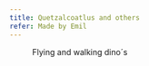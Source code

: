 ```yaml
---
title: Quetzalcoatlus and others
refer: Made by Emil
---
```

<figure class="bleed lg:split-aside-1">
<figcaption>Flying and walking dino´s</figcaption>
<img src="/img/emil-drawing/IMG_1347.jpg" " alt="">
</figure>